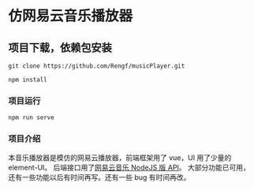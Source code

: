 # 仿网易云音乐播放器

## 项目下载，依赖包安装

```
git clone https://github.com/Rengf/musicPlayer.git

npm install
```

### 项目运行

```
npm run serve
```

### 项目介绍

本音乐播放器是模仿的网易云播放器，前端框架用了 vue，UI 用了少量的 element-UI。
后端接口用了[网易云音乐 NodeJS 版 API](https://github.com/Binaryify/NeteaseCloudMusicApi)。
大部分功能已可用，还有一些功能以后有时间再写。还有一些 bug 有时间再改。
